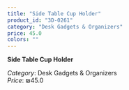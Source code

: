```yaml
---
title: "Side Table Cup Holder"
product_id: "3D-0261"
category: "Desk Gadgets & Organizers"
price: 45.0
colors: ""
---
```


**Side Table Cup Holder**

*Category*: Desk Gadgets & Organizers  
*Price*: ₪45.0

